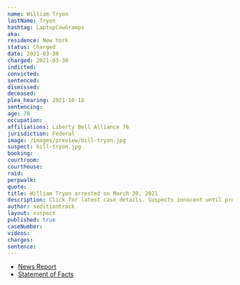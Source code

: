 ```yaml
---
name: William Tryon
lastName: Tryon
hashtag: LaptopCowGramps
aka:
residence: New York
status: Charged
date: 2021-03-30
charged: 2021-03-30
indicted:
convicted:
sentenced:
dismissed:
deceased:
plea_hearing: 2021-10-18
sentencing:
age: 70
occupation:
affiliations: Liberty Bell Alliance 76
jurisdiction: Federal
image: /images/preview/bill-tryon.jpg
suspect: bill-tryon.jpg
booking:
courtroom:
courthouse:
raid:
perpwalk:
quote:
title: William Tryon arrested on March 30, 2021
description: Click for latest case details. Suspects innocent until proven guilty.
author: seditiontrack
layout: suspect
published: true
caseNumber:
videos:
charges:
sentence:
---
```


- [News Report](https://www.hudsonvalley360.com/news/national/selkirk-man-charged-in-capitol-riot/article_e447c26e-4459-5968-9249-44b2eaa0e1cf.html)
- [Statement of Facts](https://extremism.gwu.edu/sites/g/files/zaxdzs2191/f/William%20Tryon%20Statement%20of%20Facts.pdf)
